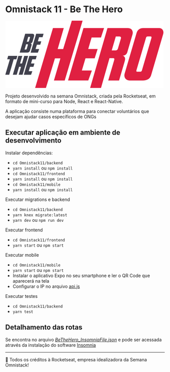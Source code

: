 # Omnistack 11 - Be The Hero

![Logo](https://github.com/Arthurdb1999/Omnistack11/blob/master/frontend/src/assets/logo.svg)

Projeto desenvolvido na semana Omnistack, criada pela Rocketseat, em formato de mini-curso para Node, React e React-Native.

A aplicação consiste numa plataforma para conectar voluntários que desejam ajudar casos específicos de ONGs

## Executar aplicação em ambiente de desenvolvimento

Instalar dependências:

- `cd Omnistack11/backend`
- `yarn install` ou `npm install`
- `cd Omnistack11/frontend`
- `yarn install` ou `npm install`
- `cd Omnistack11/mobile`
- `yarn install` ou `npm install`

Executar migrations e backend

- `cd Omnistack11/backend`
- `yarn knex migrate:latest`
- `yarn dev` ou `npm run dev`

Executar frontend

- `cd Omnistack11/frontend`
- `yarn start` ou  `npm start`

Executar mobile

- `cd Omnistack11/mobile`
- `yarn start` ou  `npm start`
- Instalar o aplicativo Expo no seu smartphone e ler o QR Code que aparecerá na tela
- Configurar o IP no arquivo [api.js](https://github.com/Arthurdb1999/Omnistack11/blob/master/mobile/src/services/api.js)

Executar testes

- `cd Omnistack11/backend`
- `yarn test`

## Detalhamento das rotas

Se encontra no arquivo [*BeTheHero_InsomniaFile.json*](https://github.com/Arthurdb1999/Omnistack11/blob/master/backend/BeTheHero_InsomniaFile.json) e pode ser acessada através da instalação do software [Insomnia](https://insomnia.rest)

***

🚀 Todos os créditos à Rocketseat, empresa idealizadora da Semana Omnistack! 
